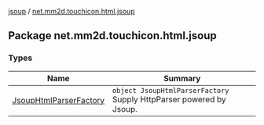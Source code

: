 [jsoup](../index.md) / [net.mm2d.touchicon.html.jsoup](./index.md)

## Package net.mm2d.touchicon.html.jsoup

### Types

| Name | Summary |
|---|---|
| [JsoupHtmlParserFactory](-jsoup-html-parser-factory/index.md) | `object JsoupHtmlParserFactory`<br>Supply HttpParser powered by Jsoup. |
